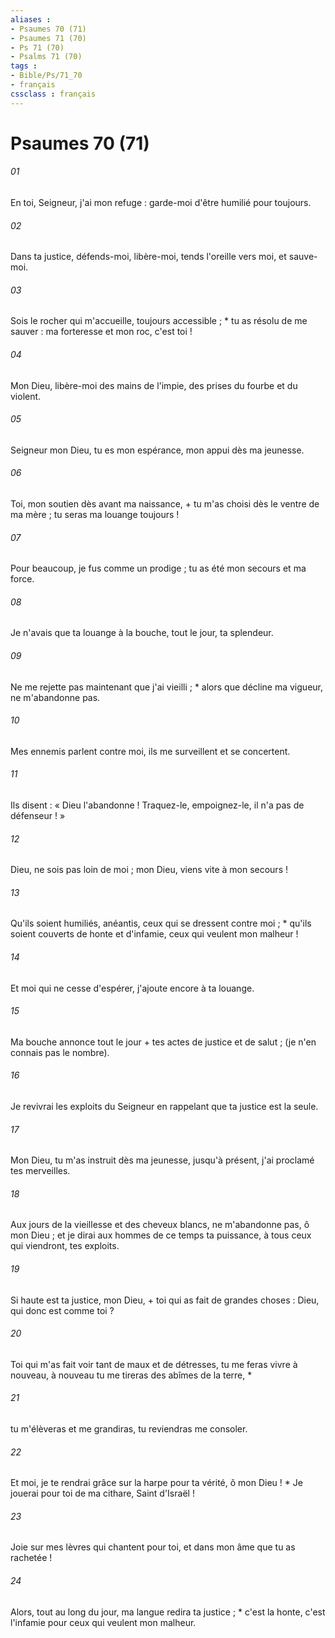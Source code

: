 ```yaml
---
aliases : 
- Psaumes 70 (71)
- Psaumes 71 (70)
- Ps 71 (70)
- Psalms 71 (70)
tags : 
- Bible/Ps/71_70
- français
cssclass : français
---
```


# Psaumes 70 (71)

###### 01
En toi, Seigneur, j'ai mon refuge : garde-moi d'être humilié pour toujours.
###### 02
Dans ta justice, défends-moi, libère-moi, tends l'oreille vers moi, et sauve-moi.
###### 03
Sois le rocher qui m'accueille, toujours accessible ; * tu as résolu de me sauver : ma forteresse et mon roc, c'est toi !
###### 04
Mon Dieu, libère-moi des mains de l'impie, des prises du fourbe et du violent.
###### 05
Seigneur mon Dieu, tu es mon espérance, mon appui dès ma jeunesse.
###### 06
Toi, mon soutien dès avant ma naissance, + tu m'as choisi dès le ventre de ma mère ; tu seras ma louange toujours !
###### 07
Pour beaucoup, je fus comme un prodige ; tu as été mon secours et ma force.
###### 08
Je n'avais que ta louange à la bouche, tout le jour, ta splendeur.
###### 09
Ne me rejette pas maintenant que j'ai vieilli ; * alors que décline ma vigueur, ne m'abandonne pas.
###### 10
Mes ennemis parlent contre moi, ils me surveillent et se concertent.
###### 11
Ils disent : « Dieu l'abandonne ! Traquez-le, empoignez-le, il n'a pas de défenseur ! »
###### 12
Dieu, ne sois pas loin de moi ; mon Dieu, viens vite à mon secours !
###### 13
Qu'ils soient humiliés, anéantis, ceux qui se dressent contre moi ; * qu'ils soient couverts de honte et d'infamie, ceux qui veulent mon malheur !
###### 14
Et moi qui ne cesse d'espérer, j'ajoute encore à ta louange.
###### 15
Ma bouche annonce tout le jour + tes actes de justice et de salut ; (je n'en connais pas le nombre).
###### 16
Je revivrai les exploits du Seigneur en rappelant que ta justice est la seule.
###### 17
Mon Dieu, tu m'as instruit dès ma jeunesse, jusqu'à présent, j'ai proclamé tes merveilles.
###### 18
Aux jours de la vieillesse et des cheveux blancs, ne m'abandonne pas, ô mon Dieu ; et je dirai aux hommes de ce temps ta puissance, à tous ceux qui viendront, tes exploits.
###### 19
Si haute est ta justice, mon Dieu, + toi qui as fait de grandes choses : Dieu, qui donc est comme toi ?
###### 20
Toi qui m'as fait voir tant de maux et de détresses, tu me feras vivre à nouveau, à nouveau tu me tireras des abîmes de la terre, *
###### 21
tu m'élèveras et me grandiras, tu reviendras me consoler.
###### 22
Et moi, je te rendrai grâce sur la harpe pour ta vérité, ô mon Dieu ! * Je jouerai pour toi de ma cithare, Saint d'Israël !
###### 23
Joie sur mes lèvres qui chantent pour toi, et dans mon âme que tu as rachetée !
###### 24
Alors, tout au long du jour, ma langue redira ta justice ; * c'est la honte, c'est l'infamie pour ceux qui veulent mon malheur.
